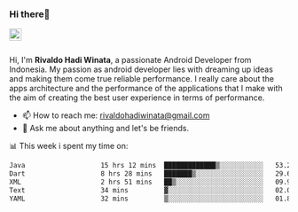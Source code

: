 ### Hi there👋
<a href="https://www.linkedin.com/in/rivaldohadiwinata/">
  <img align="left" alt="Rivaldo's LinkedIN" width="22px" src="https://upload.wikimedia.org/wikipedia/commons/8/81/LinkedIn_icon.svg" />
</a>

<br/>
<br/>

Hi, I'm **Rivaldo Hadi Winata**, a passionate Android Developer from Indonesia. 
My passion as android developer lies with dreaming up ideas and making them come true reliable performance. 
I really care about the apps architecture and the performance of the applications that I make with the aim of creating the best user experience in terms of performance.

- 📫 How to reach me: [rivaldohadiwinata@gmail.com](mailto:rivaldohadiwinata@gmail.com)
- 💬 Ask me about anything and let's be friends.

📊 This week i spent my time on:


<!--START_SECTION:waka-->

```txt
Java                   15 hrs 12 mins  █████████████▒░░░░░░░░░░░   53.21 %
Dart                   8 hrs 28 mins   ███████▒░░░░░░░░░░░░░░░░░   29.67 %
XML                    2 hrs 51 mins   ██▒░░░░░░░░░░░░░░░░░░░░░░   09.98 %
Text                   34 mins         ▓░░░░░░░░░░░░░░░░░░░░░░░░   02.00 %
YAML                   32 mins         ▒░░░░░░░░░░░░░░░░░░░░░░░░   01.88 %
```

<!--END_SECTION:waka-->


<!--- 🔭 I’m currently working on Management Order Depot Acun -->

<!--
**rivaldotjioe/rivaldotjioe** is a ✨ _special_ ✨ repository because its `README.md` (this file) appears on your GitHub profile.

Here are some ideas to get you started:

- 🔭 I’m currently working on ...
- 🌱 I’m currently learning ...
- 👯 I’m looking to collaborate on ...
- 🤔 I’m looking for help with ...
- 💬 Ask me about ...
- 📫 How to reach me: ...
- 😄 Pronouns: ...
- ⚡ Fun fact: ...
-->
